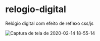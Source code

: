 # relogio-digital
Relógio digital com efeito de reflexo css/js

![Captura de tela de 2020-02-14 18-55-14](https://user-images.githubusercontent.com/46541402/74570987-f9d00800-4f5b-11ea-8279-c2fc235461c4.png)
